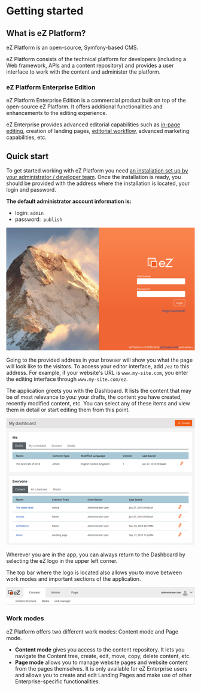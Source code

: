 # Getting started

## What is eZ Platform?

eZ Platform is an open-source, Symfony-based CMS.

eZ Platform consists of the technical platform for developers
(including a Web framework, APIs and a content repository)
and provides a user interface to work with the content and administer the platform.

### eZ Platform Enterprise Edition

eZ Platform Enterprise Edition is a commercial product built on top of the open-source eZ Platform.
It offers additional functionalities and enhancements to the editing experience.

eZ Enterprise provides advanced editorial capabilities such as [in-page editing](creating_content_basic.md#working-with-a-landing-page), creation of landing pages, [editorial workflow](publishing.md#review-workflow), advanced marketing capabilities, etc.

## Quick start

To get started working with eZ Platform you need [an installation set up by your administrator / developer team](https://doc.ezplatform.com/en/latest/getting_started/install_ez_platform/).
Once the installation is ready, you should be provided with the address where the installation is located, your login and password.

**The default administrator account information is:**

- login: `admin`
- password:` publish`

![Login screen](img/login_form.png "Login screen")

Going to the provided address in your browser will show you what the page will look like to the visitors.
To access your editor interface, add `/ez` to this address.
For example, if your website's URL is `www.my-site.com`, you enter the editing interface through `www.my-site.com/ez`.

The application greets you with the Dashboard. It lists the content that may be of most relevance to you:
your drafts, the content you have created, recently modified content, etc.
You can select any of these items and view them in detail or start editing them from this point.

![Dashboard](img/dashboard.png "Dashboard")

Wherever you are in the app, you can always return to the Dashboard by selecting the eZ logo in the upper left corner.

The top bar where the logo is located also allows you to move between work modes and important sections of the application.

![Top bar with work modes](img/top_bar.png "Top bar with work modes")

### Work modes

eZ Platform offers two different work modes: Content mode and Page mode.

- **Content mode** gives you access to the content repository.
It lets you navigate the Content tree, create, edit, move, copy, delete content, etc.
- **Page mode** allows you to manage website pages and website content from the pages themselves.
It is only available for eZ Enterprise users and allows you to create and edit Landing Pages
and make use of other Enterprise-specific functionalities.
